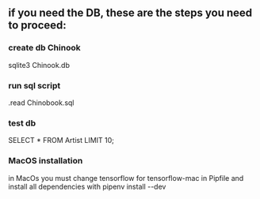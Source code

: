 ## if you need the DB, these are the steps you need to proceed:

### create db Chinook

sqlite3 Chinook.db

### run sql script

.read Chinobook.sql

### test db

SELECT \* FROM Artist LIMIT 10;

### MacOS installation

in MacOs you must change tensorflow for tensorflow-mac in Pipfile and install all dependencies with pipenv install --dev

